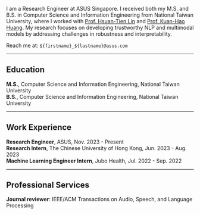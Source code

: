 I am a Research Engineer at ASUS Singapore.
I received both my M.S. and B.S. in Computer Science and Information Engineering from National Taiwan University, where I worked with [Prof. Hsuan-Tien Lin](https://www.csie.ntu.edu.tw/~htlin/) and [Prof. Kuan-Hao Huang](https://khhuang.me).
My research focuses on developing trustworthy NLP and multimodal models by addressing challenges in robustness and interpretability.

Reach me at: `${firstname}_${lastname}@asus.com`

---

Education
---
<div style="text-align: left">
<b>M.S.</b>, Computer Science and Information Engineering, National Taiwan University <br>
<b>B.S.</b>, Computer Science and Information Engineering, National Taiwan University
</div>

---

Work Experience
---
<div style="text-align: left">
<b>Research Engineer</b>, ASUS, Nov. 2023 - Present <br>
<b>Research Intern</b>, The Chinese University of Hong Kong, Jun. 2023 - Aug. 2023 <br>
<b>Machine Learning Engineer Intern</b>, Jubo Health, Jul. 2022 - Sep. 2022
</div>

---

Professional Services
---
<div style="text-align: left">
<b>Journal reviewer</b>: IEEE/ACM Transactions on Audio, Speech, and Language Processing
</div>
